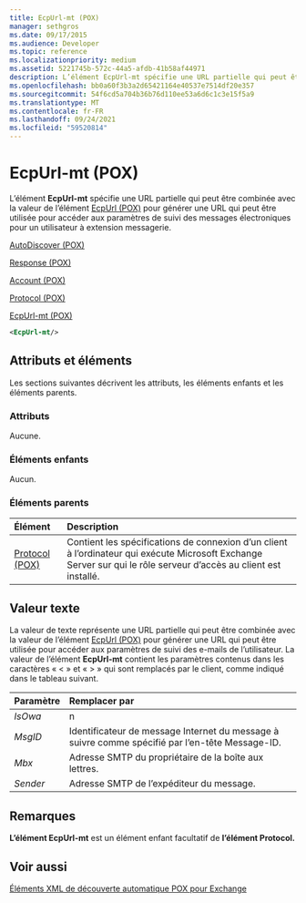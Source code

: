 ```yaml
---
title: EcpUrl-mt (POX)
manager: sethgros
ms.date: 09/17/2015
ms.audience: Developer
ms.topic: reference
ms.localizationpriority: medium
ms.assetid: 5221745b-572c-44a5-afdb-41b58af44971
description: L’élément EcpUrl-mt spécifie une URL partielle qui peut être combinée avec la valeur de l’élément EcpUrl (POX) pour générer une URL qui peut être utilisée pour accéder aux paramètres de suivi des messages électroniques pour un utilisateur à extension messagerie.
ms.openlocfilehash: bb0a60f3b3a2d65421164e40537e7514df20e357
ms.sourcegitcommit: 54f6cd5a704b36b76d110ee53a6d6c1c3e15f5a9
ms.translationtype: MT
ms.contentlocale: fr-FR
ms.lasthandoff: 09/24/2021
ms.locfileid: "59520814"
---
```

# <a name="ecpurl-mt-pox"></a>EcpUrl-mt (POX)

L’élément **EcpUrl-mt** spécifie une URL partielle qui peut être combinée avec la valeur de l’élément [EcpUrl (POX)](ecpurl-pox.md) pour générer une URL qui peut être utilisée pour accéder aux paramètres de suivi des messages électroniques pour un utilisateur à extension messagerie. 
  
[AutoDiscover (POX)](autodiscover-pox.md)
  
[Response (POX)](response-pox.md)
  
[Account (POX)](account-pox.md)
  
[Protocol (POX)](protocol-pox.md)
  
[EcpUrl-mt (POX)](ecpurl-mt-pox.md)
  
```XML
<EcpUrl-mt/>
```

## <a name="attributes-and-elements"></a>Attributs et éléments

Les sections suivantes décrivent les attributs, les éléments enfants et les éléments parents.
  
### <a name="attributes"></a>Attributs

Aucune.
  
### <a name="child-elements"></a>Éléments enfants

Aucun.
  
### <a name="parent-elements"></a>Éléments parents

|**Élément**|**Description**|
|:-----|:-----|
|[Protocol (POX)](protocol-pox.md) <br/> |Contient les spécifications de connexion d’un client à l’ordinateur qui exécute Microsoft Exchange Server sur qui le rôle serveur d’accès au client est installé.  <br/> |
   
## <a name="text-value"></a>Valeur texte

La valeur de texte représente une URL partielle qui peut être combinée avec la valeur de l’élément [EcpUrl (POX)](ecpurl-pox.md) pour générer une URL qui peut être utilisée pour accéder aux paramètres de suivi des e-mails de l’utilisateur. La valeur de l’élément **EcpUrl-mt** contient les paramètres contenus dans les caractères « < » et « > » qui sont remplacés par le client, comme indiqué dans le tableau suivant. 
  
|**Paramètre**|**Remplacer par**|
|:-----|:-----|
| _IsOwa_ <br/> |n  <br/> |
| _MsgID_ <br/> |Identificateur de message Internet du message à suivre comme spécifié par l’en-tête Message-ID.  <br/> |
| _Mbx_ <br/> |Adresse SMTP du propriétaire de la boîte aux lettres.  <br/> |
| _Sender_ <br/> |Adresse SMTP de l’expéditeur du message.  <br/> |
   
## <a name="remarks"></a>Remarques

**L’élément EcpUrl-mt** est un élément enfant facultatif de **l’élément Protocol.** 
  
## <a name="see-also"></a>Voir aussi



[Éléments XML de découverte automatique POX pour Exchange](pox-autodiscover-xml-elements-for-exchange.md)

